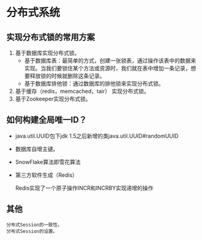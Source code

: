# 分布式系统

## 实现分布式锁的常用方案

1. 基于数据库实现分布式锁。
    - 基于数据库表：最简单的方式，创建一张锁表，通过操作该表中的数据来实现。当我们要锁住某个方法或资源时，我们就在表中增加一条记录，想要释放锁的时候就删除这条记录。
    - 基于数据库排他锁：通过数据库的排他锁来实现分布式锁。
2. 基于缓存（redis，memcached，tair） 实现分布式锁。
3.  基于Zookeeper实现分布式锁。

## 如何构建全局唯一ID？
- java.util.UUID包下jdk 1.5之后新增的类java.util.UUID#randomUUID
- 数据库自增主键。
- SnowFlake算法即雪花算法
- 第三方软件生成（Redis）
    
    Redis实现了一个原子操作INCR和INCRBY实现递增的操作

## 其他
```text
分布式Session的一致性。
分布式Session的设置。
```
